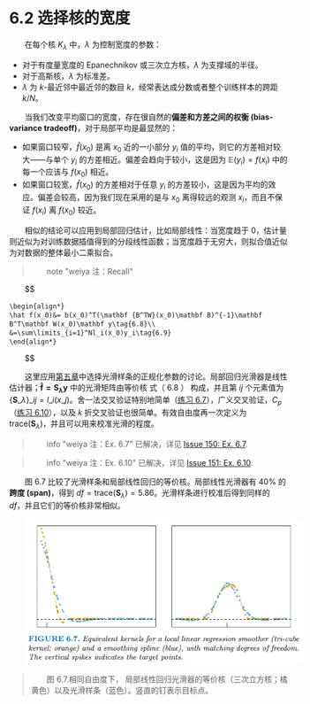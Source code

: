 # 6.2 选择核的宽度 
<style>p{text-indent:2em;2}</style>

在每个核 $K_\lambda$ 中，$\lambda$ 为控制宽度的参数：

- 对于有度量宽度的 Epanechnikov 或三次立方核，$\lambda$ 为支撑域的半径。
- 对于高斯核，$\lambda$ 为标准差。
- $\lambda$ 为 $k$-最近邻中最近邻的数目 $k$，经常表达成分数或者整个训练样本的跨距 $k/N$。

当我们改变平均窗口的宽度，存在很自然的**偏差和方差之间的权衡 (bias-variance tradeoff)**，对于局部平均是最显然的：

- 如果窗口较窄，$\hat f(x_0)$ 是离 $x_0$ 近的一小部分 $y_i$ 值的平均，则它的方差相对较大——与单个 $y_i$ 的方差相近。偏差会趋向于较小，这是因为 $\mathbb{E}(y_i)=f(x_i)$ 中的每一个应该与 $f(x_0)$ 相近。
- 如果窗口较宽，$\hat f(x_0)$ 的方差相对于任意 $y_i$ 的方差较小，这是因为平均的效应。偏差会较高，因为我们现在采用的是与 $x_0$ 离得较远的观测 $x_i$，而且不保证 $f(x_i)$ 离 $f(x_0)$ 较近。

相似的结论可以应用到局部回归估计，比如局部线性：当宽度趋于 $0$，估计量则近似为对训练数据插值得到的分段线性函数；当宽度趋于无穷大，则拟合值近似为对数据的整体最小二乘拟合。

> note "weiya 注：Recall"
    
$$

    \begin{align*}
    \hat f(x_0)&= b(x_0)^T(\mathbf {B^TW}(x_0)\mathbf B)^{-1}\mathbf B^T\mathbf W(x_0)\mathbf y\tag{6.8}\\
    &=\sum\limits_{i=1}^Nl_i(x_0)y_i\tag{6.9}
    \end{align*}
    
$$

这里应用[第五章](../05-Basis-Expansions-and-Regularization/5.1-Introduction/index.html)中选择光滑样条的正规化参数的讨论。局部回归光滑器是线性估计器；$\mathbf{\hat f=S_\lambda y}$ 中的光滑矩阵由等价核 式（ 6.8 ） 构成，并且第 $ij$ 个元素值为 $\{\mathbf S\_\lambda\}\_{ij}=l\_{i}(x\_{j})$。舍一法交叉验证特别地简单（[练习 6.7](https://github.com/szcf-weiya/ESL-CN/issues/150)），广义交叉验证，$C_p$（[练习 6.10](https://github.com/szcf-weiya/ESL-CN/issues/151)），以及 $k$ 折交叉验证也很简单。有效自由度再一次定义为 $\mathrm{trace}(\mathbf S_\lambda)$，并且可以用来校准光滑的程度。

> info "weiya 注：Ex. 6.7"
    已解决，详见 [Issue 150: Ex. 6.7](https://github.com/szcf-weiya/ESL-CN/issues/150).

> info "weiya 注：Ex. 6.10"
    已解决，详见 [Issue 151: Ex. 6.10](https://github.com/szcf-weiya/ESL-CN/issues/151).

图 6.7 比较了光滑样条和局部线性回归的等价核。局部线性光滑器有 $40\%$ 的**跨度 (span)**，得到 $df=\mathrm{trace}(\mathbf S_\lambda)=5.86$。光滑样条进行校准后得到同样的 $df$，并且它们的等价核非常相似。

![](../img/06/fig6.7.png)

> 图 6.7.相同自由度下， 局部线性回归光滑器的等价核（三次立方核；橘黄色）以及光滑样条（蓝色）。竖直的钉表示目标点。